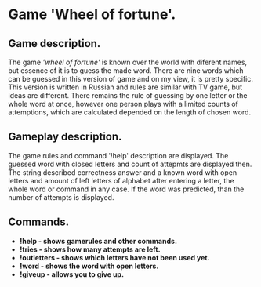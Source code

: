 # Game 'Wheel of fortune'.

## Game description.

The game *'wheel of fortune'* is known over the world with diferent names, but essence of it is to guess the made word. There are nine words which can be guessed in this version of game and on my view, it is pretty specific. This version is written in Russian and rules are similar with TV game, but ideas are different. There remains the rule of guessing by one letter or the whole word at once, however one person plays with a limited counts of attemptions, which are calculated depended on the length of chosen word.

## Gameplay description.

The game rules and command '!help' description are displayed. The guessed word with closed letters and count of attepmts are displayed then. The string described correctness answer and a known word with open letters and amount of left letters of alphabet after entering a letter, the whole word or command in any case. If the word was predicted, than the number of attempts is displayed.

## Commands.

* **!help - shows gamerules and other commands.**
* **!tries - shows how many attempts are left.**
* **!outletters - shows which letters have not been used yet.**
* **!word - shows the word with open letters.**
* **!giveup - allows you to give up.**
